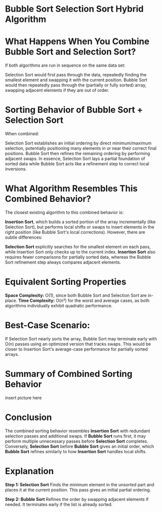 # Bubble Sort Selection Sort Hybrid Algorithm


# What Happens When You Combine Bubble Sort and Selection Sort?
If both algorithms are run in sequence on the same data set:

Selection Sort would first pass through the data, repeatedly finding the smallest element and swapping it with the current position.
Bubble Sort would then repeatedly pass through the (partially or fully sorted) array, swapping adjacent elements if they are out of order.

# Sorting Behavior of Bubble Sort + Selection Sort
When combined:

Selection Sort establishes an initial ordering by direct minimum/maximum selection, potentially positioning many elements in or near their correct final positions.
Bubble Sort then refines the remaining ordering by performing adjacent swaps.
In essence, Selection Sort lays a partial foundation of sorted data while Bubble Sort acts like a refinement step to correct local inversions.

# What Algorithm Resembles This Combined Behavior?
The closest existing algorithm to this combined behavior is:

__Insertion Sort__, which builds a sorted portion of the array incrementally (like Selection Sort), but performs local shifts or swaps to insert elements in the right position (like Bubble Sort's local corrections).
However, there are subtle differences:

__Selection Sort__ explicitly searches for the smallest element on each pass, while Insertion Sort only checks up to the current index.
__Insertion Sort__ also requires fewer comparisons for partially sorted data, whereas the Bubble Sort refinement step always compares adjacent elements.

# Equivalent Sorting Properties
__Space Complexity:__ O(1), since both Bubble Sort and Selection Sort are in-place.
__Time Complexity:__ O(n²) for the worst and average cases, as both algorithms individually exhibit quadratic performance.

# Best-Case Scenario:
If Selection Sort nearly sorts the array, Bubble Sort may terminate early with O(n) passes using an optimized version that tracks swaps. This would be closer to Insertion Sort's average-case performance for partially sorted arrays.

# Summary of Combined Sorting Behavior

insert picture here

# Conclusion
The combined sorting behavior resembles __Insertion Sort__ with redundant selection passes and additional swaps. If __Bubble Sort__ runs first, it may perform multiple unnecessary passes before __Selection Sort__ completes. Conversely, __Selection Sort__ before __Bubble Sort__ gives an initial order, which __Bubble Sort__ refines similarly to how __Insertion Sort__ handles local shifts.


# Explanation

__Step 1: Selection Sort__
Finds the minimum element in the unsorted part and places it at the current position. This pass gives an initial partial ordering.


__Step 2: Bubble Sort__
Refines the order by swapping adjacent elements if needed. It terminates early if the list is already sorted.
